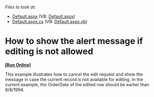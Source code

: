 <!-- default file list -->
*Files to look at*:

* [Default.aspx](./CS/WebSite/Default.aspx) (VB: [Default.aspx](./VB/WebSite/Default.aspx))
* [Default.aspx.cs](./CS/WebSite/Default.aspx.cs) (VB: [Default.aspx.vb](./VB/WebSite/Default.aspx.vb))
<!-- default file list end -->
# How to show the alert message if editing is not allowed
<!-- run online -->
**[[Run Online]](https://codecentral.devexpress.com/e2361/)**
<!-- run online end -->


<p>This example illustrates how to cancel the edit request and show the message in case the current record is not available for editing. In the current example, the OrderDate of the edited row should be earlier than  8/8/1994.</p>

<br/>



